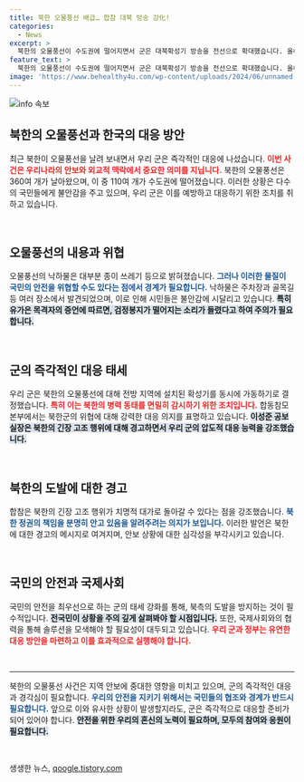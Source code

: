 ```yaml
---
title: 북한 오물풍선 배급… 합참 대북 방송 강化!
categories:
  - News
excerpt: >
  북한의 오물풍선이 수도권에 떨어지면서 군은 대북확성기 방송을 전선으로 확대했습니다. 올해 들어 아홉 번째 의심스러운 도발, 긴장감이 고조되는 상황을 확인하세요!
feature_text: >
  북한의 오물풍선이 수도권에 떨어지면서 군은 대북확성기 방송을 전선으로 확대했습니다. 올해 들어 아홉 번째 의심스러운 도발, 긴장감이 고조되는 상황을 확인하세요!
image: 'https://www.behealthy4u.com/wp-content/uploads/2024/06/unnamed-file.png'
---
```


<p><img src="https://www.behealthy4u.com/wp-content/uploads/2024/06/unnamed-file.png" alt="info 속보" /></p>

<h2 data-ke-size="size26">북한의 오물풍선과 한국의 대응 방안</h2>

<p data-ke-size="size16">최근 북한이 오물풍선을 날려 보내면서 우리 군은 즉각적인 대응에 나섰습니다. <b><span style="color: #ee2323;">이번 사건은 우리나라의 안보와 외교적 맥락에서 중요한 의미를 지닙니다.</span></b> 북한의 오물풍선은 360여 개가 날아왔으며, 이 중 110여 개가 수도권에 떨어졌습니다. 이러한 상황은 다수의 국민들에게 불안감을 주고 있으며, 우리 군은 이를 예방하고 대응하기 위한 조치를 취하고 있습니다.</p>

<p data-ke-size="size16">&nbsp;</p>

<h2 data-ke-size="size26">오물풍선의 내용과 위협</h2>

<p data-ke-size="size16">오물풍선의 낙하물은 대부분 종이 쓰레기 등으로 밝혀졌습니다. <b><span style="color: #1a5490;">그러나 이러한 물질이 국민의 안전을 위협할 수도 있다는 점에서 경계가 필요합니다.</span></b> 낙하물은 주차장과 골목길 등 여러 장소에서 발견되었으며, 이로 인해 시민들은 불안감에 시달리고 있습니다. <b><span style="background-color: #21538527;">특히 유가은 목격자의 증언에 따르면, 검정봉지가 떨어지는 소리가 들렸다고 하여 주의가 필요합니다.</span></b></p>

<p data-ke-size="size16">&nbsp;</p>

<h2 data-ke-size="size26">군의 즉각적인 대응 태세</h2>

<p data-ke-size="size16">우리 군은 북한의 오물풍선에 대해 전방 지역에 설치된 확성기를 동시에 가동하기로 결정했습니다. <b><span style="color: #ee2323;">특히 이는 북한의 병력 동태를 면밀히 감시하기 위한 조치입니다.</span></b> 합동참모본부에서는 북한군의 위협에 대해 강력한 대응 의지를 표명하고 있습니다. <b><span style="background-color: #21538527;">이성준 공보실장은 북한의 긴장 고조 행위에 대해 경고하면서 우리 군의 압도적 대응 능력을 강조했습니다.</span></b></p>

<p data-ke-size="size16">&nbsp;</p>

<h2 data-ke-size="size26">북한의 도발에 대한 경고</h2>

<p data-ke-size="size16">합참은 북한의 긴장 고조 행위가 치명적 대가로 돌아갈 수 있다는 점을 강조했습니다. <b><span style="color: #1a5490;">북한 정권의 책임을 분명히 안고 있음을 알려주려는 의지가 보입니다.</span></b> 이러한 발언은 북한에 대한 경고의 메시지로 여겨지며, 안보 상황에 대한 심각성을 부각시키고 있습니다.</p>

<p data-ke-size="size16">&nbsp;</p>

<h2 data-ke-size="size26">국민의 안전과 국제사회</h2>

<p data-ke-size="size16">국민의 안전을 최우선으로 하는 군의 태세 강화를 통해, 북측의 도발을 방지하는 것이 필수적입니다. <b><span style="background-color: #21538527;">전국민이 상황을 주의 깊게 살펴봐야 할 시점입니다.</span></b> 또한, 국제사회와의 협력을 통해 솔루션을 모색해야 할 필요성이 대두되고 있습니다. <b><span style="color: #ee2323;">우리 군과 정부는 유연한 대응 방안을 마련하고 이를 효과적으로 실행해야 합니다.</span></b></p>

<p data-ke-size="size16">&nbsp;</p>

<hr>

<p data-ke-size="size16">북한의 오물풍선 사건은 지역 안보에 중대한 영향을 미치고 있으며, 군의 즉각적인 대응과 경각심이 필요합니다. <b><span style="color: #1a5490;">우리의 안전을 지키기 위해서는 국민들의 협조와 경계가 반드시 필요합니다.</span></b> 앞으로 이와 유사한 상황이 발생할지라도, 군은 즉각적으로 대응할 준비가 되어 있어야 합니다. <b><span style="background-color: #21538527;">안전을 위한 우리의 혼신의 노력이 필요하며, 모두의 참여와 응원이 필요합니다.</span></b></p>

<p data-ke-size="size16">&nbsp;</p> 
생생한 뉴스, <a href="https://qoogle.tistory.com" rel="dofollow">qoogle.tistory.com</a>


